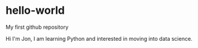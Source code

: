 # hello-world
My first github repository

Hi I'm Jon, I am learning Python and interested in moving into data science.
